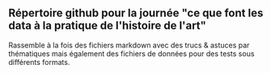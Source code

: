 ## Répertoire github pour la journée "ce que font les **data** à la pratique de l'histoire de l'art"
Rassemble à la fois des fichiers markdown avec des trucs & astuces par thématiques mais également des fichiers de données pour des tests sous différents formats.
